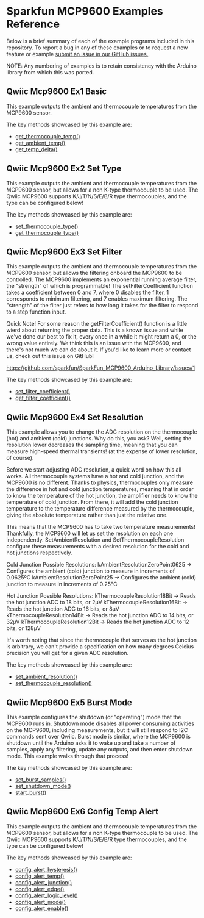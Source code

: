 # Sparkfun MCP9600 Examples Reference
Below is a brief summary of each of the example programs included in this repository. To report a bug in any of these examples or to request a new feature or example [submit an issue in our GitHub issues.](https://github.com/sparkfun/qwiic_mcp9600_py/issues). 

NOTE: Any numbering of examples is to retain consistency with the Arduino library from which this was ported. 

## Qwiic Mcp9600 Ex1 Basic
This example outputs the ambient and thermocouple temperatures from the MCP9600 sensor.

The key methods showcased by this example are: 
- [get_thermocouple_temp()](https://docs.sparkfun.com/qwiic_mcp9600_py/classqwiic__mcp9600_1_1_qwiic_m_c_p9600.html#ac9940bd91f304a151cf05bc2243f708b)
- [get_ambient_temp()](https://docs.sparkfun.com/qwiic_mcp9600_py/classqwiic__mcp9600_1_1_qwiic_m_c_p9600.html#a5d682f85067884a617c937e5983c35ad)
- [get_temp_delta()](https://docs.sparkfun.com/qwiic_mcp9600_py/classqwiic__mcp9600_1_1_qwiic_m_c_p9600.html#a87caccd4810dd5245933c59f26996261)

## Qwiic Mcp9600 Ex2 Set Type
This example outputs the ambient and thermocouple temperatures from the MCP9600 sensor, but allows for a non
   K-type thermocouple to be used.
   The Qwiic MCP9600 supports K/J/T/N/S/E/B/R type thermocouples, and the type can be configured below!

The key methods showcased by this example are: 
- [set_thermocouple_type()](https://docs.sparkfun.com/qwiic_mcp9600_py/classqwiic__mcp9600_1_1_qwiic_m_c_p9600.html#ad0e860652d41399bdebda49b52df4fc7)
- [get_thermocouple_type()](https://docs.sparkfun.com/qwiic_mcp9600_py/classqwiic__mcp9600_1_1_qwiic_m_c_p9600.html#a8661ff3c9fdb7bfb9fdeb6d7b3bc8e59)

## Qwiic Mcp9600 Ex3 Set Filter
This example outputs the ambient and thermocouple temperatures from the MCP9600 sensor, but allows the filtering
   onboard the MCP9600 to be controlled. The MCP9600 implements an exponential running average filter, the
   "strength" of which is programmable! The setFilterCoefficient function takes a coefficient between 0 and 7, 
   where 0 disables the filter, 1 corresponds to minimum filtering, and 7 enables maximum filtering. The "strength"
   of the filter just refers to how long it takes for the filter to respond to a step function input. 

   Quick Note! For some reason the getFilterCoefficient() function is a little wierd about returning the proper
   data. This is a known issue and while we've done our best to fix it, every once in a while it might return a 0,
   or the wrong value entirely. We think this is an issue with the MCP9600, and there's not much we can do about it.
   If you'd like to learn more or contact us, check out this issue on GitHub!

   https://github.com/sparkfun/SparkFun_MCP9600_Arduino_Library/issues/1

The key methods showcased by this example are: 
- [set_filter_coefficient()](https://docs.sparkfun.com/qwiic_mcp9600_py/classqwiic__mcp9600_1_1_qwiic_m_c_p9600.html#a6daf5a5884e5b387d4031b79306f4e44)
- [get_filter_coefficient()](https://docs.sparkfun.com/qwiic_mcp9600_py/classqwiic__mcp9600_1_1_qwiic_m_c_p9600.html#abc11311690fa5e7ba6d6516944e7cd1d)

## Qwiic Mcp9600 Ex4 Set Resolution
This example allows you to change the ADC resolution on the thermocouple (hot) and ambient (cold) junctions. Why
   do this, you ask? Well, setting the resolution lower decreases the sampling time, meaning that you can measure
   high-speed thermal transients! (at the expense of lower resolution, of course).

   Before we start adjusting ADC resolution, a quick word on how this all works. All thermocouple systems have a hot
   and cold junction, and the MCP9600 is no different. Thanks to physics, thermocouples only measure the difference
   in hot and cold junction temperatures, meaning that in order to know the temperature of the hot junction, the
   amplifier needs to know the temperature of cold junction. From there, it will add the cold junction temperature
   to the temperature difference measured by the thermocouple, giving the absolute temperature rather than just the
   relative one.

   This means that the MCP9600 has to take two temperature measurements! Thankfully, the MCP9600 will let us set the 
   resolution on each one independently. SetAmbientResolution and SetThermocoupleResolution configure these measurements
   with a desired resolution for the cold and hot junctions respectively. 

   Cold Junction Possible Resolutions:
   kAmbientResolutionZeroPoint0625   -> Configures the ambient (cold) junction to measure in increments of 0.0625ºC
   kAmbientResolutionZeroPoint25     -> Configures the ambient (cold) junction to measure in increments of 0.25ºC

   Hot Junction Possible Resolutions: 
   kThermocoupleResolution18Bit  -> Reads the hot junction ADC to 18 bits, or 2µV
   kThermocoupleResolution16Bit  -> Reads the hot junction ADC to 16 bits, or 8µV
   kThermocoupleResolution14Bit  -> Reads the hot junction ADC to 14 bits, or 32µV
   kThermocoupleResolution12Bit  -> Reads the hot junction ADC to 12 bits, or 128µV

   It's worth noting that since the thermocouple that serves as the hot junction is arbitrary, we can't provide a 
   specification on how many degrees Celcius precision you will get for a given ADC resolution.

The key methods showcased by this example are: 
- [set_ambient_resolution()](https://docs.sparkfun.com/qwiic_mcp9600_py/classqwiic__mcp9600_1_1_qwiic_m_c_p9600.html#a650e2c0e827a41d7f24151712fffaff8)
- [set_thermocouple_resolution()](https://docs.sparkfun.com/qwiic_mcp9600_py/classqwiic__mcp9600_1_1_qwiic_m_c_p9600.html#adbc72e448b756348ad1868dba742e9f8)

## Qwiic Mcp9600 Ex5 Burst Mode
This example configures the shutdown (or "operating") mode that the MCP9600 runs in. Shutdown mode disables all
   power consuming activities on the MCP9600, including measurements, but it will still respond to I2C commands sent
   over Qwiic. Burst mode is similar, where the MCP9600 is shutdown until the Arduino asks it to wake up and take a 
   number of samples, apply any filtering, update any outputs, and then enter shutdown mode. This example walks
   through that process!

The key methods showcased by this example are: 
- [set_burst_samples()](https://docs.sparkfun.com/qwiic_mcp9600_py/classqwiic__mcp9600_1_1_qwiic_m_c_p9600.html#a3545c61b0b75a26c0a7a80c8fc9c474e)
- [set_shutdown_mode()](https://docs.sparkfun.com/qwiic_mcp9600_py/classqwiic__mcp9600_1_1_qwiic_m_c_p9600.html#a245ed0e178559252ac2bbf28ce29ea26)
- [start_burst()](https://docs.sparkfun.com/qwiic_mcp9600_py/classqwiic__mcp9600_1_1_qwiic_m_c_p9600.html#a47afd394f60b6cf789e07a43f71b4613)

## Qwiic Mcp9600 Ex6 Config Temp Alert
This example outputs the ambient and thermocouple temperatures from the MCP9600 sensor, but allows for a non
   K-type thermocouple to be used.
   The Qwiic MCP9600 supports K/J/T/N/S/E/B/R type thermocouples, and the type can be configured below!

The key methods showcased by this example are: 
- [config_alert_hysteresis()](https://docs.sparkfun.com/qwiic_mcp9600_py/classqwiic__mcp9600_1_1_qwiic_m_c_p9600.html#a76f2bfeda0a83e125168c54b6583d99b)
- [config_alert_temp()](https://docs.sparkfun.com/qwiic_mcp9600_py/classqwiic__mcp9600_1_1_qwiic_m_c_p9600.html#a552adb1c087deb5dcafcc248ff8bb889)
- [config_alert_junction()](https://docs.sparkfun.com/qwiic_mcp9600_py/classqwiic__mcp9600_1_1_qwiic_m_c_p9600.html#a24bfca2624508729dc0a2313b1744114)
- [config_alert_edge()](https://docs.sparkfun.com/qwiic_mcp9600_py/classqwiic__mcp9600_1_1_qwiic_m_c_p9600.html#a8932346c8ddabdb0dc8565ffa5329361)
- [config_alert_logic_level()](https://docs.sparkfun.com/qwiic_mcp9600_py/classqwiic__mcp9600_1_1_qwiic_m_c_p9600.html#a6705d5c1c4626607c921b04c3a2c049b)
- [config_alert_mode()](https://docs.sparkfun.com/qwiic_mcp9600_py/classqwiic__mcp9600_1_1_qwiic_m_c_p9600.html#a3d7fe9b5360f5fe91daf261a9a2e70da)
- [config_alert_enable()](https://docs.sparkfun.com/qwiic_mcp9600_py/classqwiic__mcp9600_1_1_qwiic_m_c_p9600.html#a7caf4a16d802a2ed9852fbeecfbd8929)

